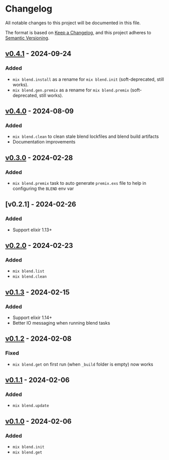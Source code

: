 # Changelog

All notable changes to this project will be documented in this file.

The format is based on [Keep a Changelog](https://keepachangelog.com/en/1.1.0/),
and this project adheres to [Semantic Versioning](https://semver.org/spec/v2.0.0.html).

## [v0.4.1] - 2024-09-24

### Added

- `mix blend.install` as a rename for `mix blend.init` (soft-deprecated, still works).
- `mix blend.gen.premix` as a rename for `mix blend.premix` (soft-deprecated, still works).

## [v0.4.0] - 2024-08-09

### Added

- `mix blend.clean` to clean stale blend lockfiles and blend build artifacts
- Documentation improvements

## [v0.3.0] - 2024-02-28

### Added

- `mix blend.premix` task to auto generate `premix.exs` file to help in configuring the `BLEND` env var

## [v0.2.1] - 2024-02-26

### Added

- Support elixir 1.13+

## [v0.2.0] - 2024-02-23

### Added

- `mix blend.list`
- `mix blend.clean`

## [v0.1.3] - 2024-02-15

### Added

- Support elixir 1.14+
- Better IO messaging when running blend tasks

## [v0.1.2] - 2024-02-08

### Fixed

- `mix blend.get` on first run (when `_build` folder is empty) now works

## [v0.1.1] - 2024-02-06

### Added

- `mix blend.update`

## [v0.1.0] - 2024-02-06

### Added

- `mix blend.init`
- `mix blend.get`

[v0.4.1]: https://github.com/mimiquate/blend/compare/v0.4.0...v0.4.1/
[v0.4.0]: https://github.com/mimiquate/blend/compare/v0.3.0...v0.4.0/
[v0.3.0]: https://github.com/mimiquate/blend/compare/v0.2.0...v0.3.0/
[v0.2.0]: https://github.com/mimiquate/blend/compare/v0.1.3...v0.2.0/
[v0.1.3]: https://github.com/mimiquate/blend/compare/v0.1.2...v0.1.3/
[v0.1.2]: https://github.com/mimiquate/blend/compare/v0.1.1...v0.1.2/
[v0.1.1]: https://github.com/mimiquate/blend/compare/v0.1.0...v0.1.1/
[v0.1.0]: https://github.com/mimiquate/blend/releases/tag/v0.1.0
